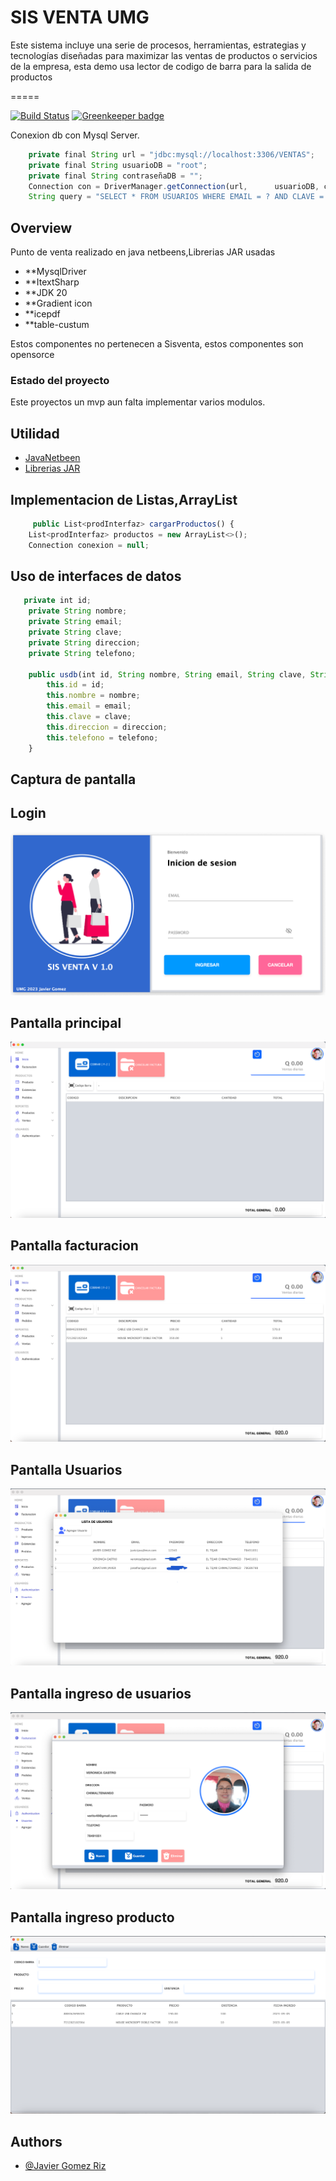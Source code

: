 
# SIS VENTA UMG

Este sistema incluye una serie de procesos, herramientas, estrategias y tecnologías diseñadas para maximizar las ventas de productos o servicios de la empresa, esta demo usa lector de codigo de barra para la salida de productos


=====

[![Build Status](https://travis-ci.org/pouchdb-community/pouchdb-authentication.svg?branch=master)](https://travis-ci.org/pouchdb-community/pouchdb-authentication)
[![Greenkeeper badge](https://badges.greenkeeper.io/pouchdb-community/pouchdb-authentication.svg)](https://greenkeeper.io/)

Conexion db con Mysql Server.

```js
    private final String url = "jdbc:mysql://localhost:3306/VENTAS";
    private final String usuarioDB = "root";
    private final String contraseñaDB = "";
    Connection con = DriverManager.getConnection(url,      usuarioDB, contraseñaDB);
    String query = "SELECT * FROM USUARIOS WHERE EMAIL = ? AND CLAVE = ?";

```


Overview
----------

Punto de venta realizado en java netbeens,Librerias JAR usadas

* **MysqlDriver 
* **ItextSharp
* **JDK 20
* **Gradient icon
* **icepdf
* **table-custum

Estos componentes no pertenecen a Sisventa, estos componentes son opensorce

### Estado del proyecto

Este proyectos un mvp aun falta implementar varios modulos.


Utilidad
------

* [JavaNetbeen](https://github.com/pouchdb-community/pouchdb-authentication/blob/master/docs/setup.md)
* [Librerias JAR](https://github.com/pouchdb-community/pouchdb-authentication/blob/master/docs/api.md)


Implementacion de Listas,ArrayList
------
```js
     public List<prodInterfaz> cargarProductos() {
    List<prodInterfaz> productos = new ArrayList<>();
    Connection conexion = null;

```

Uso de interfaces de datos
------
```js
   private int id;
    private String nombre;
    private String email;
    private String clave;
    private String direccion;
    private String telefono;

    public usdb(int id, String nombre, String email, String clave, String direccion, String telefono) {
        this.id = id;
        this.nombre = nombre;
        this.email = email;
        this.clave = clave;
        this.direccion = direccion;
        this.telefono = telefono;
    }

```


## Captura de pantalla



## Login

![App Screenshot](https://raw.githubusercontent.com/gjagomez/sisventajava/main/captura/login%20prin.png)

## Pantalla principal

![App Screenshot](https://raw.githubusercontent.com/gjagomez/sisventajava/main/captura/im1.png)


## Pantalla facturacion

![App Screenshot](https://raw.githubusercontent.com/gjagomez/sisventajava/main/captura/img2.png)


## Pantalla Usuarios

![App Screenshot](https://raw.githubusercontent.com/gjagomez/sisventajava/main/captura/usuarios.png)


## Pantalla ingreso de usuarios

![App Screenshot](https://raw.githubusercontent.com/gjagomez/sisventajava/main/captura/add%20us.png)


## Pantalla ingreso producto

![App Screenshot](https://raw.githubusercontent.com/gjagomez/sisventajava/main/captura/ingresprod.png)



## Authors

- [@Javier Gomez Riz ](https://www.github.com/octokatherine)


